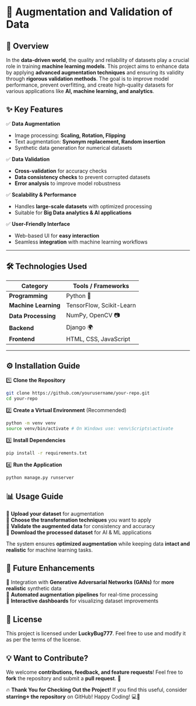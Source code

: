 # 🚀 Augmentation and Validation of Data

## 📌 Overview
In the **data-driven world**, the quality and reliability of datasets play a crucial role in training **machine learning models**. This project aims to enhance data by applying **advanced augmentation techniques** and ensuring its validity through **rigorous validation methods**. The goal is to improve model performance, prevent overfitting, and create high-quality datasets for various applications like **AI, machine learning, and analytics**.

## ✨ Key Features
✅ **Data Augmentation**
  - Image processing: **Scaling, Rotation, Flipping**
  - Text augmentation: **Synonym replacement, Random insertion**
  - Synthetic data generation for numerical datasets  

✅ **Data Validation**
  - **Cross-validation** for accuracy checks  
  - **Data consistency checks** to prevent corrupted datasets  
  - **Error analysis** to improve model robustness  

✅ **Scalability & Performance**
  - Handles **large-scale datasets** with optimized processing  
  - Suitable for **Big Data analytics & AI applications**  

✅ **User-Friendly Interface**
  - Web-based UI for **easy interaction**  
  - Seamless **integration** with machine learning workflows  

---

## 🛠️ Technologies Used
| Category        | Tools / Frameworks |
|----------------|--------------------|
| **Programming**  | Python 🐍 |
| **Machine Learning** | TensorFlow, Scikit-Learn |
| **Data Processing** | NumPy, OpenCV 📷 |
| **Backend** | Django 🌍 |
| **Frontend** | HTML, CSS, JavaScript |

---

## ⚙️ Installation Guide

1️⃣ **Clone the Repository**  
```sh
git clone https://github.com/yourusername/your-repo.git
cd your-repo
```

2️⃣ **Create a Virtual Environment** (Recommended)
```sh
python -m venv venv
source venv/bin/activate # On Windows use: venv\Scripts\activate
```

3️⃣ **Install Dependencies**
```sh
pip install -r requirements.txt
```

4️⃣ **Run the Application**
```sh
python manage.py runserver
```

## 📊 Usage Guide
🎯 **Upload your dataset** for augmentation  
🎯 **Choose the transformation techniques** you want to apply  
🎯 **Validate the augmented data** for consistency and accuracy  
🎯 **Download the processed dataset** for AI & ML applications  

The system ensures **optimized augmentation** while keeping data **intact and realistic** for machine learning tasks.

## 🚀 Future Enhancements
🔹 Integration with **Generative Adversarial Networks (GANs)** for **more realistic** synthetic data  
🔹 **Automated augmentation pipelines** for real-time processing  
🔹 **Interactive dashboards** for visualizing dataset improvements  

## 📜 License
This project is licensed under **LuckyBug777**. Feel free to use and modify it as per the terms of the license.

## 💡 Want to Contribute?
We welcome **contributions, feedback, and feature requests**! Feel free to **fork** the repository and submit a **pull request**. 🙌

🔥 **Thank You for Checking Out the Project!** If you find this useful, consider **starring⭐ the repository** on GitHub! Happy Coding! 💻🚀

